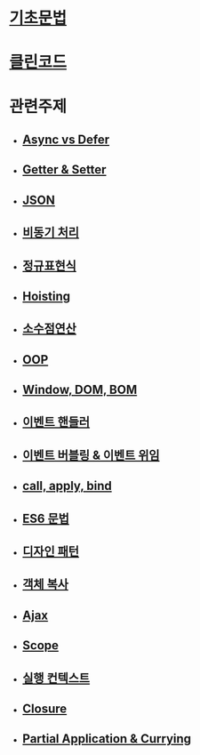 # [기초문법](./grammar/grammar.md)

# [클린코드](./clean/README.md)

# 관련주제

- ## [Async vs Defer](./Subject.md/async_defer.md)

- ## [Getter & Setter](./Subject.md/getter_setter.md)

- ## [JSON](./Subject.md/json.md)

- ## [비동기 처리](./Subject.md/async_sync.md)

- ## [정규표현식](./Subject.md/reg.md)

- ## [Hoisting](./Subject.md/hoisting.md)

- ## [소수점연산](./Subject.md/decimal.md)

- ## [OOP](./Subject.md/oop.md)

- ## [Window, DOM, BOM](./Subject.md/dom.md)

- ## [이벤트 핸들러](./Subject.md/listen.md)

- ## [이벤트 버블링 & 이벤트 위임](./Subject.md/delegate.md)

- ## [call, apply, bind](./Subject.md/cab.md)

- ## [ES6 문법](./Subject.md/es6.md)

- ## [디자인 패턴](./Subject.md/pattern.md)

- ## [객체 복사](./Subject.md/copy.md)

- ## [Ajax](./Subject.md/ajax.md)

- ## [Scope](./Subject.md/scope.md)

- ## [실행 컨텍스트](./Subject.md/context.md)

- ## [Closure](./Subject.md/closure.md)

- ## [Partial Application & Currying](./Subject.md/pnc.md)
